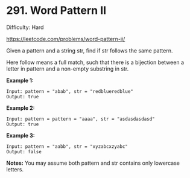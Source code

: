 # 291. Word Pattern II

Difficulty: Hard

https://leetcode.com/problems/word-pattern-ii/

Given a pattern and a string str, find if str follows the same pattern.

Here follow means a full match, such that there is a bijection between a letter in pattern and a non-empty substring in str.

**Example 1:**
```
Input: pattern = "abab", str = "redblueredblue"
Output: true
```

**Example 2:**
```
Input: pattern = pattern = "aaaa", str = "asdasdasdasd"
Output: true
```

**Example 3:**
```
Input: pattern = "aabb", str = "xyzabcxzyabc"
Output: false
```

**Notes:**
You may assume both pattern and str contains only lowercase letters.

